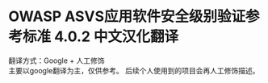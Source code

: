 # OWASP ASVS应用软件安全级别验证参考标准 4.0.2 中文汉化翻译
翻译方式：Google + 人工修饰  
主要以google翻译为主，仅供参考。
后续个人使用到的项目会再人工修饰描述。
